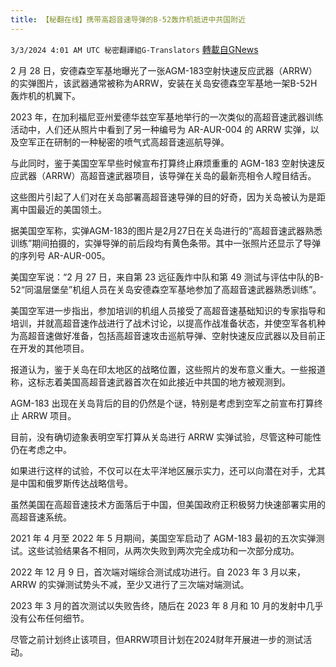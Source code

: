 ```yaml
---
title: 【秘翻在线】携带高超音速导弹的B-52轰炸机抵进中共国附近
---
```

`3/3/2024 4:01 AM UTC 秘密翻譯組G-Translators` [轉載自GNews](https://gnews.org/articles/2360121)

2 月 28 日，安德森空军基地曝光了一张AGM-183空射快速反应武器（ARRW）的实弹图片，该武器通常被称为ARRW，安装在关岛安德森空军基地一架B-52H轰炸机的机翼下。

2023 年，在加利福尼亚州爱德华兹空军基地举行的一次类似的高超音速武器训练活动中，人们还从照片中看到了另一种编号为 AR-AUR-004 的 ARRW 实弹，以及空军正在研制的一种秘密的喷气式高超音速巡航导弹。

与此同时，鉴于美国空军早些时候宣布打算终止麻烦重重的 AGM-183 空射快速反应武器（ARRW）高超音速武器项目，该导弹在关岛的最新亮相令人瞠目结舌。

这些图片引起了人们对在关岛部署高超音速导弹的目的好奇，因为关岛被认为是距离中国最近的美国领土。

据美国空军称，实弹AGM-183的图片是2月27日在关岛进行的“高超音速武器熟悉训练”期间拍摄的，实弹导弹的前后段均有黄色条带。其中一张照片还显示了导弹的序列号 AR-AUR-005。

美国空军说：“2 月 27 日，来自第 23 远征轰炸中队和第 49 测试与评估中队的B-52“同温层堡垒”机组人员在关岛安德森空军基地参加了高超音速武器熟悉训练”。

美国空军进一步指出，参加培训的机组人员接受了高超音速基础知识的专家指导和培训，并就高超音速作战进行了战术讨论，以提高作战准备状态，并使空军各机种为高超音速做好准备，包括高超音速攻击巡航导弹、空射快速反应武器以及目前正在开发的其他项目。

报道认为，鉴于关岛在印太地区的战略位置，这些照片的发布意义重大。一些报道称，这标志着美国高超音速武器首次在如此接近中共国的地方被观测到。

AGM-183 出现在关岛背后的目的仍然是个谜，特别是考虑到空军之前宣布打算终止 ARRW 项目。

目前，没有确切迹象表明空军打算从关岛进行 ARRW 实弹试验，尽管这种可能性仍在考虑之中。

如果进行这样的试验，不仅可以在太平洋地区展示实力，还可以向潜在对手，尤其是中国和俄罗斯传达战略信号。

虽然美国在高超音速技术方面落后于中国，但美国政府正积极努力快速部署实用的高超音速系统。

2021 年 4 月至 2022 年 5 月期间，美国空军启动了 AGM-183 最初的五次实弹测试。这些试验结果各不相同，从两次失败到两次完全成功和一次部分成功。

2022 年 12 月 9 日，首次端对端综合测试成功进行。自 2023 年 3 月以来，ARRW 的实弹测试势头不减，至少又进行了三次端对端测试。

2023 年 3 月的首次测试以失败告终，随后在 2023 年 8 月和 10 月的发射中几乎没有公布任何细节。

尽管之前计划终止该项目，但ARRW项目计划在2024财年开展进一步的测试活动。

